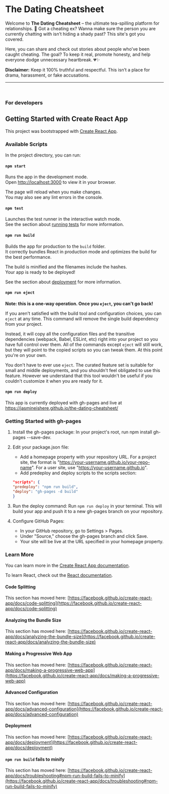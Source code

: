 # The Dating Cheatsheet

Welcome to **The Dating Cheatsheet** – the ultimate tea-spilling platform for relationships. 🚨 Got a cheating ex? Wanna make sure the person you are currently chatting with isn’t hiding a shady past? This site's got you covered. 

Here, you can share and check out stories about people who’ve been caught cheating. The goal? To keep it real, promote honesty, and help everyone dodge unnecessary heartbreak. 💔✨

**Disclaimer:** Keep it 100% truthful and respectful. This isn’t a place for drama, harassment, or fake accusations. 

<hr></hr>
</br>

### For developers

## Getting Started with Create React App

This project was bootstrapped with [Create React App](https://github.com/facebook/create-react-app).

### Available Scripts

In the project directory, you can run:

#### `npm start`

Runs the app in the development mode.\
Open [http://localhost:3000](http://localhost:3000) to view it in your browser.

The page will reload when you make changes.\
You may also see any lint errors in the console.

#### `npm test`

Launches the test runner in the interactive watch mode.\
See the section about [running tests](https://facebook.github.io/create-react-app/docs/running-tests) for more information.

#### `npm run build`

Builds the app for production to the `build` folder.\
It correctly bundles React in production mode and optimizes the build for the best performance.

The build is minified and the filenames include the hashes.\
Your app is ready to be deployed!

See the section about [deployment](https://facebook.github.io/create-react-app/docs/deployment) for more information.

#### `npm run eject`

**Note: this is a one-way operation. Once you `eject`, you can't go back!**

If you aren't satisfied with the build tool and configuration choices, you can `eject` at any time. This command will remove the single build dependency from your project.

Instead, it will copy all the configuration files and the transitive dependencies (webpack, Babel, ESLint, etc) right into your project so you have full control over them. All of the commands except `eject` will still work, but they will point to the copied scripts so you can tweak them. At this point you're on your own.

You don't have to ever use `eject`. The curated feature set is suitable for small and middle deployments, and you shouldn't feel obligated to use this feature. However we understand that this tool wouldn't be useful if you couldn't customize it when you are ready for it.

#### `npm run deploy`

This app is currently deployed with gh-pages and live at https://jasmineishere.github.io/the-dating-cheatsheet/

### Getting Started with gh-pages

1. Install the gh-pages package: In your project's root, run npm install gh-pages --save-dev.

2. Edit your package.json file:

    - Add a homepage property with your repository URL. For a project site, the format is "https://your-username.github.io/your-repo-name". For a user site, use "https://your-username.github.io".
    - Add predeploy and deploy scripts to the scripts section:
    ```json
    "scripts": {
    "predeploy": "npm run build",
    "deploy": "gh-pages -d build"
    }
    ```

3. Run the deploy command: Run `npm run deploy` in your terminal. This will build your app and push it to a new gh-pages branch on your repository.

4. Configure GitHub Pages:
    - In your GitHub repository, go to Settings > Pages.
    - Under "Source," choose the gh-pages branch and click Save.
    - Your site will be live at the URL specified in your homepage property.

### Learn More

You can learn more in the [Create React App documentation](https://facebook.github.io/create-react-app/docs/getting-started).

To learn React, check out the [React documentation](https://reactjs.org/).

#### Code Splitting

This section has moved here: [https://facebook.github.io/create-react-app/docs/code-splitting](https://facebook.github.io/create-react-app/docs/code-splitting)

#### Analyzing the Bundle Size

This section has moved here: [https://facebook.github.io/create-react-app/docs/analyzing-the-bundle-size](https://facebook.github.io/create-react-app/docs/analyzing-the-bundle-size)

#### Making a Progressive Web App

This section has moved here: [https://facebook.github.io/create-react-app/docs/making-a-progressive-web-app](https://facebook.github.io/create-react-app/docs/making-a-progressive-web-app)

#### Advanced Configuration

This section has moved here: [https://facebook.github.io/create-react-app/docs/advanced-configuration](https://facebook.github.io/create-react-app/docs/advanced-configuration)

#### Deployment

This section has moved here: [https://facebook.github.io/create-react-app/docs/deployment](https://facebook.github.io/create-react-app/docs/deployment)

#### `npm run build` fails to minify

This section has moved here: [https://facebook.github.io/create-react-app/docs/troubleshooting#npm-run-build-fails-to-minify](https://facebook.github.io/create-react-app/docs/troubleshooting#npm-run-build-fails-to-minify)

